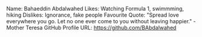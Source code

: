 Name: Bahaeddin Abdalwahed
Likes: Watching Formula 1, swimmming, hiking
Dislikes: Ignorance, fake people
Favourite Quote: "Spread love everywhere you go. Let no one ever come to you without leaving happier." -Mother Teresa
GitHub Profile URL: https://github.com/BAbdalwahed

